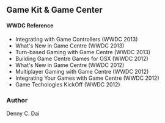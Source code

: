 ## Game Kit & Game Center


#### WWDC Reference 

* Integrating with Game Controllers (WWDC 2013)
* What's New in Game Centre (WWDC 2013)
* Turn-based Gaming with Game Centre (WWDC 2013)
* Building Game Centre Games for OSX (WWDC 2012)
* What's New in Game Centre (WWDC 2012)
* Multiplayer Gaming with Game Centre (WWDC 2012)
* Integrating Your Games with Game Centre (WWDC 2012)
* Game Techologies KickOff (WWDC 2012)


### Author 
Denny C. Dai
